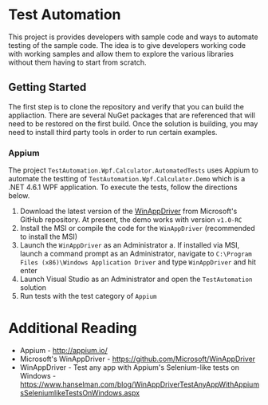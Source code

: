 # Test Automation
This project is provides developers with sample code and ways to automate testing of the sample code. The idea is to give developers working code with working samples and allow them to explore the various libraries without them having to start from scratch.

## Getting Started
The first step is to clone the repository and verify that you can build the appliaction. There are several NuGet packages that are referenced that will need to be restored on the first build. Once the solution is building, you may need to install third party tools in order to run certain examples.

### Appium
The project `TestAutomation.Wpf.Calculator.AutomatedTests` uses Appium to automate the testting of `TestAutomation.Wpf.Calculator.Demo` which is a .NET 4.6.1 WPF application. To execute the tests, follow the directions below.

1. Download the latest version of the [WinAppDriver](https://github.com/Microsoft/WinAppDriver/releases/latest) from Microsoft's GitHub repository. At present, the demo works with version `v1.0-RC`
2. Install the MSI or compile the code for the `WinAppDriver` (recommended to install the MSI)
3. Launch the `WinAppDriver` as an Administrator
   a. If installed via MSI, launch a command prompt as an Administrator, navigate to `C:\Program Files (x86)\Windows Application Driver` and type `WinAppDriver` and hit enter
4. Launch Visual Studio as an Administrator and open the `TestAutomation` solution
5. Run tests with the test category of `Appium`

# Additional Reading
* Appium - <http://appium.io/>
* Microsoft's WinAppDriver - <https://github.com/Microsoft/WinAppDriver>
* WinAppDriver - Test any app with Appium's Selenium-like tests on Windows - <https://www.hanselman.com/blog/WinAppDriverTestAnyAppWithAppiumsSeleniumlikeTestsOnWindows.aspx>

